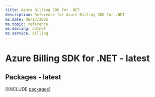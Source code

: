 ```yaml
---
title: Azure Billing SDK for .NET
description: Reference for Azure Billing SDK for .NET
ms.date: 06/13/2025
ms.topic: reference
ms.devlang: dotnet
ms.service: billing
---
```

# Azure Billing SDK for .NET - latest
## Packages - latest
[!INCLUDE [packages](billing-index.md)]